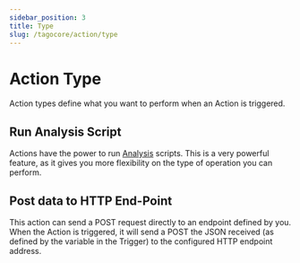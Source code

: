 ```yaml
---
sidebar_position: 3
title: Type
slug: /tagocore/action/type
---
```


# Action Type

Action types define what you want to perform when an Action is triggered.

## Run Analysis Script

Actions have the power to run [Analysis](/docs/tagocore/analysis) scripts. This is a very powerful feature, as it gives you more flexibility on the type of operation you can perform.

## Post data to HTTP End-Point

This action can send a POST request directly to an endpoint defined by you. When the Action is triggered, it will send a POST the JSON received (as defined by the variable in the Trigger) to the configured HTTP endpoint address.
